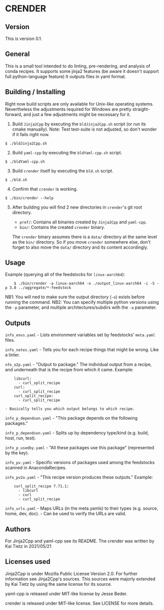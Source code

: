 CRENDER
=======

Version
-------

This is version 0.1.

General
-------

This is a small tool intended to do linting, pre-rendering, and analysis of conda recipes.
It supports some jinja2 features (be aware it doesn't support full python-language feature)
It outputs files in yaml format.

Building / Installing
---------------------

Right now build scripts are only available for Unix-like operating systems. Nevertheless the
adjustments required for Windows are pretty straight-forward, and just a few adjustments might be necessary for it.

1. Build `Jinja2Cpp` by executing the `bldJinja2Cpp.sh` script (or run its cmake manually).
Note: Test test-suite is not adjusted, so don't wonder if it fails right now.
```
$ ./bldJinja2Cpp.sh 
```

2. Build `yaml-cpp` by executing the `bldYaml-cpp.sh` script.
```
$ ./bldYaml-cpp.sh 
```

3. Build `crender` itself by executing the `bld.sh` script.
```
$ ./bld.sh
```

4. Confirm that `crender` is working.
```
$ ./bin/crender --help
```

5. After building you will find 2 new directories in `crender`'s git root directory.
    - `pref/`: Contains all binaries created by `Jinja2Cpp` and `yaml-cpp`. 
    - `bin/`: Contains the created `crender` binary.

    The `crender` binary assumes there is a `data/` directory at the same level as the `bin/` directory. So if you move `crender` somewhere else, don't forget to also move the `data/` directory and its content accordingly.

Usage
-----

Example (querying all of the feedstocks for `linux-aarch64`):
```
    $ ./bin/crender -a linux-aarch64 -o ./output_linux-aarch64 -i -S -p 3.8 ../aggregate/*-feedstock
```
NB1: You will ned to make sure the output directory (`-o`) exists before running the command.
NB2: You can specify multiple python versions using the `-p` parameter, and multiple architectures/subdirs with the `-a` parameter.

Outputs
-------

`info_envs.yaml`
    - Lists environment variables set by feedstocks' `meta.yaml` files.

`info_notes.yaml`
    - Tells you for each recipe things that might be wrong. Like a linter.

`nfo_o2p.yaml`
    - "Output to package." The individual output from a recipe, and underneath that is the recipe from which it came. Example:
```
    libcurl:
      - curl_split_recipe
    curl:
      - curl_split_recipe
    curl_split_recipe:
      - curl_split_recipe
```
    - Basically tells you which output belongs to which recipe.

`info_p_dependson.yaml`
    - "This package depends on the following packages."

`info_p_dependson.yaml`
    - Splits up by dependency type/kind (e.g. build, host, run, test).

`info_p_usedby.yaml`
    - "All these packages use this package" (represented by the key).

`info_pv.yaml`
    - Specific versions of packages used among the feedstocks scanned in AnacondaRecipes.

`info_pv2o.yaml`
    - "This recipe version produces these outputs." Example:
```
    curl_split_recipe 7.71.1:
      - libcurl
      - curl
      - curl_split_recipe
```

`info_urls.yaml`
    - Maps URLs (in the meta.yamls) to their types (e.g. source, home, dev, doc).
    - Can be used to verify the URLs are valid.


Authors
-------

For Jinja2Cpp and yaml-cpp see its README.
The crender was written by Kai Tietz in 2021/05/21

Licenses used
-------------

Jinja2Cpp is under Mozilla Public License Version 2.0.  For further information see Jinja2Cpp's sources.
This sources were majorly extended by Kai Tietz by using the same license for its source.

yaml-cpp is released under MIT-like license by Jesse Beder.

crender is released under MIT-like license. See LICENSE for more details.


